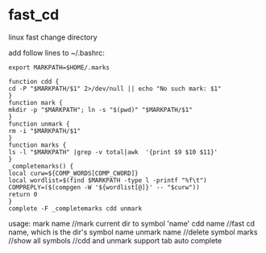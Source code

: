 # fast_cd
linux fast change directory

add follow lines to ~/.bashrc:

```
export MARKPATH=$HOME/.marks

function cdd {
cd -P "$MARKPATH/$1" 2>/dev/null || echo "No such mark: $1"
}
function mark {
mkdir -p "$MARKPATH"; ln -s "$(pwd)" "$MARKPATH/$1"
}
function unmark {
rm -i "$MARKPATH/$1"
}
function marks {
ls -l "$MARKPATH" |grep -v total|awk  '{print $9 $10 $11}'
}
_completemarks() {
local curw=${COMP_WORDS[COMP_CWORD]}
local wordlist=$(find $MARKPATH -type l -printf "%f\t")
COMPREPLY=($(compgen -W '${wordlist[@]}' -- "$curw"))
return 0
}
complete -F _completemarks cdd unmark

```

usage:
mark name //mark current dir to symbol 'name'
cdd name //fast cd name, which is the dir's symbol name
unmark name //delete symbol
marks //show all symbols
//cdd and unmark support tab auto complete
